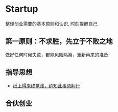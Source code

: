 # Startup

整理创业需要的基本原则和认识, 时刻提醒自己.

## 第一原则：不求胜，先立于不败之地

做好任何时候失败，都能风险隔离，重新再来的准备

## 指导思想

- [纸上得来终觉浅，绝知此事须躬行](./guide/001.md)

## 合伙创业

